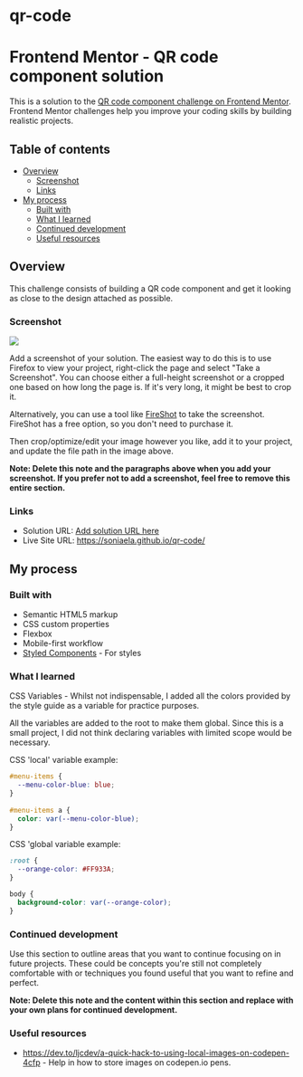 # qr-code
# Frontend Mentor - QR code component solution

This is a solution to the [QR code component challenge on Frontend Mentor](https://www.frontendmentor.io/challenges/qr-code-component-iux_sIO_H). Frontend Mentor challenges help you improve your coding skills by building realistic projects. 

## Table of contents

- [Overview](#overview)
  - [Screenshot](#screenshot)
  - [Links](#links)
- [My process](#my-process)
  - [Built with](#built-with)
  - [What I learned](#what-i-learned)
  - [Continued development](#continued-development)
  - [Useful resources](#useful-resources)


## Overview
This challenge consists of building a QR code component and get it looking as close to the design attached as possible.


### Screenshot

![](./screenshot.jpg)

Add a screenshot of your solution. The easiest way to do this is to use Firefox to view your project, right-click the page and select "Take a Screenshot". You can choose either a full-height screenshot or a cropped one based on how long the page is. If it's very long, it might be best to crop it.

Alternatively, you can use a tool like [FireShot](https://getfireshot.com/) to take the screenshot. FireShot has a free option, so you don't need to purchase it. 

Then crop/optimize/edit your image however you like, add it to your project, and update the file path in the image above.

**Note: Delete this note and the paragraphs above when you add your screenshot. If you prefer not to add a screenshot, feel free to remove this entire section.**

### Links

- Solution URL: [Add solution URL here](https://your-solution-url.com)
- Live Site URL: https://soniaela.github.io/qr-code/

## My process

### Built with

- Semantic HTML5 markup
- CSS custom properties
- Flexbox
- Mobile-first workflow
- [Styled Components](https://styled-components.com/) - For styles


### What I learned

CSS Variables - Whilst not indispensable, I added all the colors provided by the style guide as a variable for practice purposes.

All the variables are added to the root to make them global. Since this is a small project, I did not think declaring variables with limited scope would be necessary. 

CSS 'local' variable example:
```css
#menu-items {
  --menu-color-blue: blue;
}
 
#menu-items a {
  color: var(--menu-color-blue);
}
```

CSS 'global variable example:
```css
:root {
  --orange-color: #FF933A;
}

body {
  background-color: var(--orange-color);
}
```


### Continued development

Use this section to outline areas that you want to continue focusing on in future projects. These could be concepts you're still not completely comfortable with or techniques you found useful that you want to refine and perfect.

**Note: Delete this note and the content within this section and replace with your own plans for continued development.**

### Useful resources

- https://dev.to/ljcdev/a-quick-hack-to-using-local-images-on-codepen-4cfp - Help in how to store images on codepen.io pens. 

